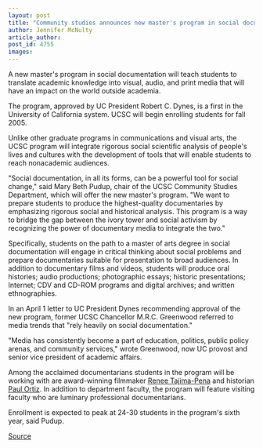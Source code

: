 ```yaml
---
layout: post
title: "Community studies announces new master's program in social documentation"
author: Jennifer McNulty
article_author: 
post_id: 4755
images:
---
```


<p>
  A new master's program in social documentation will teach students to translate academic knowledge into visual, audio, and print media that will have an impact on the world outside academia.<br>
</p>
<p>
  The program, approved by UC President Robert C. Dynes, is a first in the University of California system. UCSC will begin enrolling students for fall 2005.<br>
</p>
<p>
  Unlike other graduate programs in communications and visual arts, the UCSC program will integrate rigorous social scientific analysis of people's lives and cultures with the development of tools that will enable students to reach nonacademic audiences.<br>
</p>
<p>
  "Social documentation, in all its forms, can be a powerful tool for social change," said Mary Beth Pudup, chair of the UCSC Community Studies Department, which will offer the new master's program. "We want to prepare students to produce the highest-quality documentaries by emphasizing rigorous social and historical analysis. This program is a way to bridge the gap between the ivory tower and social activism by recognizing the power of documentary media to integrate the two."<br>
</p>
<p>
  Specifically, students on the path to a master of arts degree in social documentation will engage in critical thinking about social problems and prepare documentaries suitable for presentation to broad audiences. In addition to documentary films and videos, students will produce oral histories; audio productions; photographic essays; historic presentations; Internet; CDV and CD-ROM programs and digital archives; and written ethnographies.<br>
</p>
<p>
  In an April 1 letter to UC President Dynes recommending approval of the new program, former UCSC Chancellor M.R.C. Greenwood referred to media trends that "rely heavily on social documentation."<br>
</p>
<p>
  "Media has consistently become a part of education, politics, public policy arenas, and community services," wrote Greenwood, now UC provost and senior vice president of academic affairs.<br>
</p>
<p>
  Among the acclaimed documentarians students in the program will be working with are award-winning filmmaker <a href="http://currents.ucsc.edu/03-04/03-22/documentaries.html">Renee Tajima-Pena</a> and historian <a href="http://www.ucsc.edu/currents/01-02/10-29/jimcrow.html">Paul Ortiz</a>. In addition to department faculty, the program will feature visiting faculty who are luminary professional documentarians.<br>
</p>
<p>
  Enrollment is expected to peak at 24-30 students in the program's sixth year, said Pudup.<br>
</p>
<p><a href="http://www1.ucsc.edu/currents/03-04/05-03/program.html" title="Permalink to program">Source</a></p>
